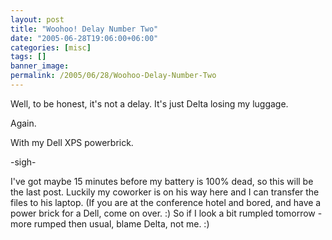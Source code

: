 ```yaml
---
layout: post
title: "Woohoo! Delay Number Two"
date: "2005-06-28T19:06:00+06:00"
categories: [misc]
tags: []
banner_image: 
permalink: /2005/06/28/Woohoo-Delay-Number-Two
---
```


Well, to be honest, it's not a delay. It's just Delta losing my luggage.

Again.

With my Dell XPS powerbrick.

-sigh-

I've got maybe 15 minutes before my battery is 100% dead, so this will be the last post. Luckily my coworker is on his way here and I can transfer the files to his laptop. (If you are at the conference hotel and bored, and have a power brick for a Dell, come on over. :) So if I look a bit rumpled tomorrow - more rumped then usual, blame Delta, not me. :)
